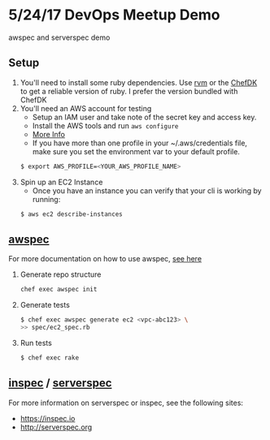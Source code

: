 # 5/24/17 DevOps Meetup Demo
awspec and serverspec demo

## Setup
1. You'll need to install some ruby dependencies. Use [rvm](rvm.io/rvm/install)
or the [ChefDK](https://downloads.chef.io/chefdk) to get a reliable version of
ruby. I prefer the version bundled with ChefDK
1. You'll need an AWS account for testing
    - Setup an IAM user and take note of the secret key and access key.
    - Install the AWS tools and run `aws configure`
    - [More Info](http://docs.aws.amazon.com/cli/latest/userguide/cli-chap-getting-started.html)
    - If you have more than one profile in your ~/.aws/credentials file, make
    sure you set the environment var to your default profile.
    ```bash
    $ export AWS_PROFILE=<YOUR_AWS_PROFILE_NAME>
    ```
1. Spin up an EC2 Instance
    - Once you have an instance you can verify that your cli is working by
    running:
    ```bash
    $ aws ec2 describe-instances
    ```

## [awspec](https://github.com/k1LoW/awspec)
For more documentation on how to use awspec,
[see here](https://github.com/k1LoW/awspec)

1. Generate repo structure
    ```bash
    chef exec awspec init
    ```
1. Generate tests
    ```bash
    $ chef exec awspec generate ec2 <vpc-abc123> \
    >> spec/ec2_spec.rb
    ```
1. Run tests
    ```bash
    $ chef exec rake
    ```

## [inspec](https://inspec.io) / [serverspec](http://serverspec.org/)
For more information on serverspec or inspec, see the following sites:
- https://inspec.io
- http://serverspec.org

